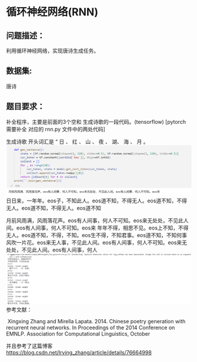 

# 循环神经网络(RNN)



## 问题描述：

利用循环神经网络，实现唐诗生成任务。




## 数据集: 

唐诗





## 题目要求： 

补全程序，主要是前面的3个空和 生成诗歌的一段代码。(tensorflow)   [pytorch 需要补全 对应的 rnn.py 文件中的两处代码]

生成诗歌 开头词汇是 “ 日 、 红 、 山 、 夜 、 湖、 海 、 月 。
![alt text](image.png)
日日来，一年年。eos子，不知此人。eos道不知，不得无人。eos道不知，不得无人。eos道不知，不得无人。eos道不知

月前风雨满，风雨落花声。eos有人间事，何人不可知。eos来无处处，不见此人间。eos有人间事，何人不可知。eos来
年年不得，相思不见。eos上不知，不得无人。eos道不知，不得，不知。eos生不得，不知君事。eos道不知，不知何事
风吹一片花。eos来无人事，不见此人间。eos有人间事，何人不可知。eos来无处处，不见此人间。eos有人间事，何人
![alt text](image-1.png)
参考文献：

​    Xingxing Zhang and Mirella Lapata. 2014. Chinese poetry generation with recurrent neural networks. In Proceedings of the 2014 Conference on EMNLP. Association for Computational Linguistics, October

并且参考了这篇博客  https://blog.csdn.net/Irving_zhang/article/details/76664998

